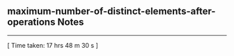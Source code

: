 <h2>maximum-number-of-distinct-elements-after-operations Notes</h2><hr>[ Time taken: 17 hrs 48 m 30 s ]